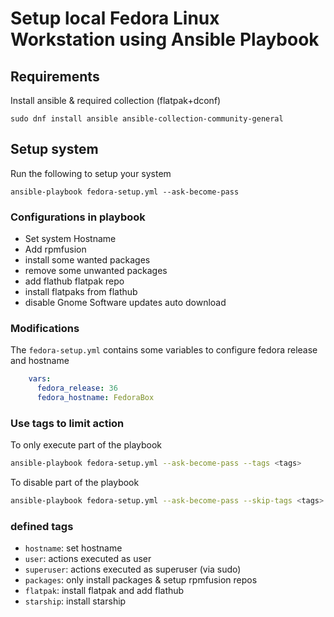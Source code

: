 # Setup local Fedora Linux Workstation using Ansible Playbook

## Requirements

Install ansible & required collection (flatpak+dconf)
```
sudo dnf install ansible ansible-collection-community-general
```

## Setup system

Run the following to setup your system
```
ansible-playbook fedora-setup.yml --ask-become-pass
```

### Configurations in playbook

 * Set system Hostname
 * Add rpmfusion 
 * install some wanted packages
 * remove some unwanted packages
 * add flathub flatpak repo
 * install flatpaks from flathub
 * disable Gnome Software updates auto download

### Modifications

The `fedora-setup.yml` contains some variables to configure fedora release and hostname

```YAML
    vars:
      fedora_release: 36
      fedora_hostname: FedoraBox

```

### Use tags to limit action

To only execute part of the playbook

```bash
ansible-playbook fedora-setup.yml --ask-become-pass --tags <tags>
```

To disable part of the playbook

```bash
ansible-playbook fedora-setup.yml --ask-become-pass --skip-tags <tags>
```

### defined tags
* `hostname`: set hostname
* `user`: actions executed as user
* `superuser`: actions executed as superuser (via sudo) 
* `packages`: only install packages & setup rpmfusion repos
* `flatpak`: install flatpak and add flathub
* `starship`: install starship


